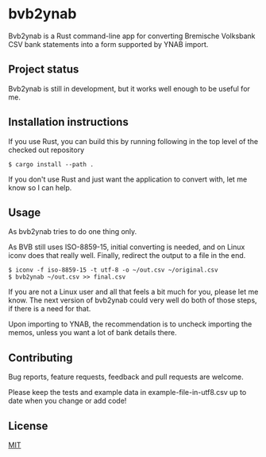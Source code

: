 # bvb2ynab

Bvb2ynab is a Rust command-line app for converting Bremische Volksbank CSV bank
statements into a form supported by YNAB import.

## Project status

Bvb2ynab is still in development, but it works well enough to be useful for me.

## Installation instructions

If you use Rust, you can build this by running following in the top level of the checked out repository 
```
$ cargo install --path . 
```

If you don't use Rust and just want the application to convert with,  let me know so I can help.

## Usage
As bvb2ynab tries to do one thing only.

As BVB still uses ISO-8859-15, initial converting is needed, and on Linux iconv does that really well.
Finally, redirect the output to a file in the end.

```
$ iconv -f iso-8859-15 -t utf-8 -o ~/out.csv ~/original.csv
$ bvb2ynab ~/out.csv >> final.csv 
```

If you are not a Linux user and all that feels a bit much for you, please let me know. The next version of 
bvb2ynab could very well do both of those steps, if there is a need for that.

Upon importing to YNAB, the recommendation is to uncheck importing the memos, unless 
you want a lot of bank details there.

## Contributing
Bug reports, feature requests, feedback and pull requests are welcome.
 
Please keep the tests and example data in example-file-in-utf8.csv up to date when you 
change or add code!


## License
[MIT](https://choosealicense.com/licenses/mit/)
